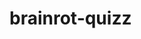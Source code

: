 # brainrot-quizz
<html>
    <head>
        <title>
            BRAINROT QUIZZZ 
        </title>
    </head>
    <body>
        <script>

            // define the function
            function showMessage() {
            alert("Hello! Welcome to the brainrot Quizzz.");
            }
             // call this function 
             showMessage();
                </script>
            
            <script>

                // define the function
                function showMessage() {
                alert("We will begin the ultimate brainrot quizzz.");
                }
                // call this function 
                showMessage();
                </script>
                
                <script>
                // define the function
                function showMessage() {
                alert("If you get any question wrong ill come to your home lil bro.");
                }
                // call this function 
                showMessage();
                </script>
                <h2> LEVEL OF DIFFICULTY= easy peasy lemon squeezy <h2>
                    <br>
                    <img src="Shrek.jpeg"  
                    alt="sus guy" 
                    title="weird bald guy?!">

                    
                    <!-- Question 1 -->
                    <form id="quizForm">
        <p>1. who is this guy?</p>
        <input type="radio" name="q1" value="shrek"> shrek<br>

        <input type="radio" name="q1" value="ksi"> ksi<br>

        <input type="radio" name="q1" value="good boy"> good boy<br>

        <input type="radio" name="q1" value="skibidi toilet"> skibidi toilet<br>
         
        <img src="C:\Users\planet\Downloads\mewing 🤫🧏.jpeg">

        <!-- Question 2 -->
        <p>2. What is this? </p>
        <input type="radio" name="q2" value="weird face"> weird face<br>

        <input type="radio" name="q2" value="sigma boy"> sigma boy<br>

        <input type="radio" name="q2" value="mewing"> mewing<br>

        <input type="radio" name="q2" value="idk"> idk<br>

<img src="C:\Users\planet\Downloads\f4bc810d-5b96-4644-95a7-40935d1ef701.jpeg">

    <!-- Question 3 -->
     <p>3. what is he doing? </p>
     <input type="radio" name="q3" value="he is rizzing"> he is rizzing<br>

     <input type="radio" name="q3" value="idk"> idk<br>

     <input type="radio" name="q3" value="he is talking with friends"> he is talking with friends<br>

     <input type="radio" name="q3" value="none of the above"> none of the above<br>

        <!-- Submit Button -->
        <button type="button" onclick="showResults()">Submit</button>
    </form>

    <h2>Results</h2>
    <p id="results"></p>

    <script>
        function showResults() {
            // Correct answers
            const correctAnswers = {
                q1: "shrek",
                q2: "mewing",
                q3: "he is rizzing"
            };


            // User answers
            const userAnswers = new FormData(document.getElementById("quizForm"));
            let score = 0;
            let resultText = "";

            // Check answers
            for (const [question, answer] of userAnswers.entries()) {
                if (answer === correctAnswers[question]) {
                    score++;
                    resultText += `Question ${question.slice(1)}: Correct! 🎉<br>`;
                } else {
                    resultText += `Question ${question.slice(1)}: Wrong! The correct answer is ${correctAnswers[question]}.<br>`;
                }
            }

            // Display results
            const resultsElement = document.getElementById("results");
            resultsElement.innerHTML = `You scored ${score} out of ${Object.keys(correctAnswers).length}.<br><br>` + resultText;
        }
    </script>
                    
                
                </body> 
    </html>

